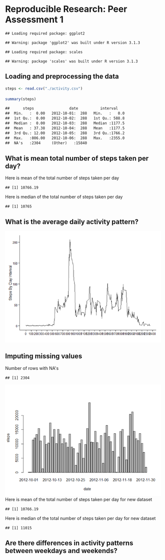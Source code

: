 # Reproducible Research: Peer Assessment 1

```
## Loading required package: ggplot2
```

```
## Warning: package 'ggplot2' was built under R version 3.1.3
```

```
## Loading required package: scales
```

```
## Warning: package 'scales' was built under R version 3.1.3
```

## Loading and preprocessing the data


```r
steps <- read.csv("./activity.csv")

summary(steps)
```

```
##      steps                date          interval     
##  Min.   :  0.00   2012-10-01:  288   Min.   :   0.0  
##  1st Qu.:  0.00   2012-10-02:  288   1st Qu.: 588.8  
##  Median :  0.00   2012-10-03:  288   Median :1177.5  
##  Mean   : 37.38   2012-10-04:  288   Mean   :1177.5  
##  3rd Qu.: 12.00   2012-10-05:  288   3rd Qu.:1766.2  
##  Max.   :806.00   2012-10-06:  288   Max.   :2355.0  
##  NA's   :2304     (Other)   :15840
```

## What is mean total number of steps taken per day?

Here is mean of the total number of steps taken per day

```
## [1] 10766.19
```
Here is median of the total number of steps taken per day

```
## [1] 10765
```

## What is the average daily activity pattern?
![](./PA1_template_files/figure-html/unnamed-chunk-6-1.png) 


## Imputing missing values
Number of rows with NA's

```
## [1] 2304
```

![](./PA1_template_files/figure-html/unnamed-chunk-8-1.png) 
Here is mean of the total number of steps taken per day for new dataset

```
## [1] 10766.19
```
Here is median of the total number of steps taken per day for new dataset

```
## [1] 11015
```

## Are there differences in activity patterns between weekdays and weekends?
